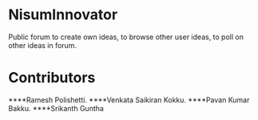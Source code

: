 NisumInnovator
==============

Public forum to create own ideas, to browse other user ideas, to poll on other ideas in forum.


Contributors
===============
****Ramesh Polishetti.
****Venkata Saikiran Kokku.
****Pavan Kumar Bakku.
****Srikanth Guntha
